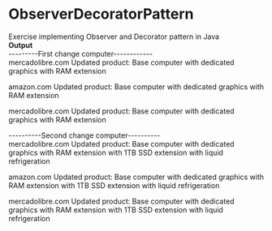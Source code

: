 # ObserverDecoratorPattern
Exercise implementing Observer and Decorator pattern in Java
<br><b> Output </b><br>
---------First change computer------------<br>
mercadolibre.com
Updated product: Base computer with dedicated graphics with RAM extension 

amazon.com
Updated product: Base computer with dedicated graphics with RAM extension 

mercadolibre.com
Updated product: Base computer with dedicated graphics with RAM extension 

----------Second change computer----------<br>
mercadolibre.com
Updated product: Base computer with dedicated graphics with RAM extension with 1TB SSD extension with liquid refrigeration 

amazon.com
Updated product: Base computer with dedicated graphics with RAM extension with 1TB SSD extension with liquid refrigeration 

mercadolibre.com
Updated product: Base computer with dedicated graphics with RAM extension with 1TB SSD extension with liquid refrigeration 
